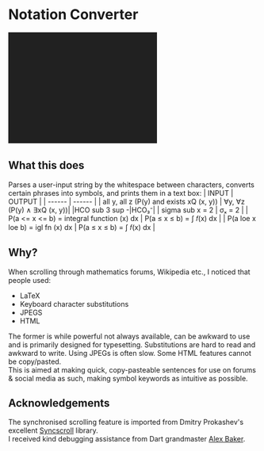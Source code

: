 # Notation Converter

<img src="https://github.com/CallumBeaney/Website/blob/master/resources/snc.gif" alt="drawing" width="300"/>

## What this does
Parses a user-input string by the whitespace between characters, converts certain phrases into symbols, and prints them in a text box:
| INPUT | OUTPUT |
| ------ | ------ |
| all y, all z (P(y) and exists xQ (x, y)) | ∀y, ∀z (P(y) ∧ ∃xQ (x, y))|
|HCO sub 3 sup -|HCO₃⁻|
| sigma sub x = 2 | σₓ = 2 |
| P(a <= x <= b) = integral function (x) dx |  P(a ≤ x ≤ b) = ∫ 𝑓(x) dx |
| P(a loe x loe b) = igl fn (x) dx |  P(a ≤ x ≤ b) = ∫ 𝑓(x) dx |

## Why?
When scrolling through mathematics forums, Wikipedia etc., I noticed that people used:
 - LaTeX
 - Keyboard character substitutions
 - JPEGS
 - HTML

The former is while powerful not always available, can be awkward to use and is primarily designed for typesetting. Substitutions are hard to read and awkward to write. Using JPEGs is often slow. Some HTML features cannot be copy/pasted.  
This is aimed at making quick, copy-pasteable sentences for use on forums & social media as such, making symbol keywords as intuitive as possible. 

## Acknowledgements 
The synchronised scrolling feature is imported from Dmitry Prokashev's excellent [Syncscroll](https://github.com/asvd/syncscroll) library.  
I received kind debugging assistance from Dart grandmaster [Alex Baker](https://github.com/alexobviously).
